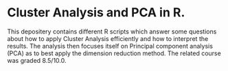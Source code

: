 # Cluster Analysis and PCA in R.
This depositery contains different R scripts which answer some questions about how to apply Cluster Analysis efficiently and how to interpret the results.
The analysis then focuses itself on Principal component analysis (PCA) as to best apply the dimension reduction method.
The related course was graded 8.5/10.0.
